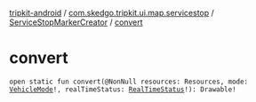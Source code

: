 [tripkit-android](../../index.md) / [com.skedgo.tripkit.ui.map.servicestop](../index.md) / [ServiceStopMarkerCreator](index.md) / [convert](./convert.md)

# convert

`open static fun convert(@NonNull resources: Resources, mode: `[`VehicleMode`](../../skedgo.tripkit.routing/-vehicle-mode/index.md)`!, realTimeStatus: `[`RealTimeStatus`](../../com.skedgo.android.common.model/-real-time-status/index.md)`!): Drawable!`